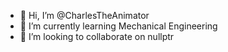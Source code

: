 - 👋 Hi, I’m @CharlesTheAnimator
- 🌱 I’m currently learning Mechanical Engineering
- 💞️ I’m looking to collaborate on nullptr

<!---
CharlesTheAnimator/CharlesTheAnimator is a ✨ special ✨ repository because its `README.md` (this file) appears on your GitHub profile.
You can click the Preview link to take a look at your changes.
--->
